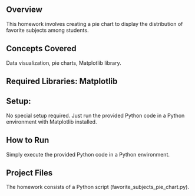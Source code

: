 ## Overview

 This homework involves creating a pie chart to display the distribution of favorite subjects among students.
 
## Concepts Covered

 Data visualization, pie charts, Matplotlib library.

## Required Libraries: Matplotlib

## Setup:

 No special setup required. Just run the provided Python code in a Python environment with Matplotlib installed.

## How to Run

 Simply execute the provided Python code in a Python environment.

## Project Files

 The homework consists of a Python script (favorite_subjects_pie_chart.py).